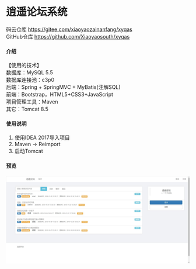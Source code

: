 # 逍遥论坛系统

码云仓库
https://gitee.com/xiaoyaozainanfang/xyqas
<br>
GitHub仓库
https://github.com/Xiaoyaosouth/xyqas

#### 介绍
【使用的技术】<br>
数据库：MySQL 5.5<br>
数据库连接池：c3p0<br>
后端：Spring + SpringMVC + MyBatis(注解SQL)<br>
前端：Bootstrap，HTML5+CSS3+JavaScript<br>
项目管理工具：Maven<br>
其它：Tomcat 8.5

#### 使用说明

1.  使用IDEA 2017导入项目
2.  Maven -> Reimport
3.  启动Tomcat

#### 预览

![](/preview/preview.jpg)
